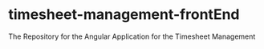 # timesheet-management-frontEnd
The Repository for the Angular Application for the Timesheet Management
